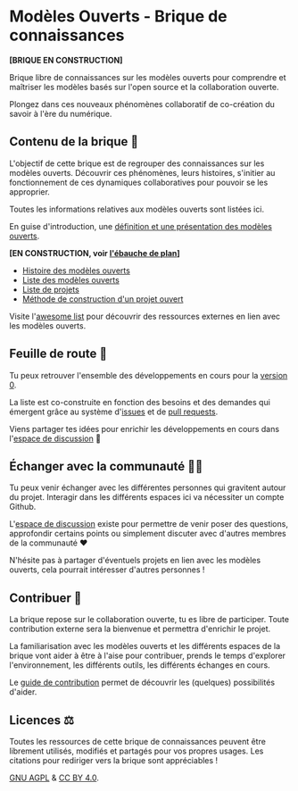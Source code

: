 # Modèles Ouverts - Brique de connaissances

**[BRIQUE EN CONSTRUCTION]**

Brique libre de connaissances sur les modèles ouverts pour comprendre et maîtriser les modèles basés sur l'open source et la collaboration ouverte.

Plongez dans ces nouveaux phénomènes collaboratif de co-création du savoir à l'ère du numérique.

## Contenu de la brique 📖

L'objectif de cette brique est de regrouper des connaissances sur les modèles ouverts. Découvrir ces phénomènes, leurs histoires, s'initier au fonctionnement de ces dynamiques collaboratives pour pouvoir se les approprier.

Toutes les informations relatives aux modèles ouverts sont listées ici.

En guise d'introduction, une [définition et une présentation des modèles ouverts](contenu/definition.md).

**[EN CONSTRUCTION, voir [l'ébauche de plan](https://github.com/Open-Models/Brique/issues/1)]**
- [Histoire des modèles ouverts](contenu/histoire.md)
- [Liste des modèles ouverts](contenu/modèles/README.md)
- [Liste de projets](contenu/projets/README.md)
- [Méthode de construction d'un projet ouvert](contenu/methode/README.md)

Visite l'[awesome list](awesome-list.md) pour découvrir des ressources externes en lien avec les modèles ouverts.

## Feuille de route 🧭

Tu peux retrouver l'ensemble des développements en cours pour la [version
0](https://github.com/Open-Models/Brique/projects/1).

La liste est co-construite en fonction des besoins et des demandes qui émergent grâce au système d'[issues](https://github.com/Open-Models/Brique/issues) et de [pull requests](https://github.com/Open-Models/Brique/pulls).

Viens partager tes idées pour enrichir les développements en cours dans l'[espace de discussion](https://github.com/Open-Models/Brique/discussions) 💪


## Échanger avec la communauté 🤳🏼

Tu peux venir échanger avec les différentes personnes qui gravitent autour du projet. Interagir dans les différents espaces ici va nécessiter un compte Github.

L'[espace de discussion](https://github.com/Open-Models/Brique/discussions) existe pour permettre de venir poser des questions, approfondir certains points ou simplement discuter avec d'autres membres de la communauté ❤️

N'hésite pas à partager d'éventuels projets en lien avec les modèles ouverts, cela pourrait intéresser d'autres personnes !

## Contribuer 🐜

La brique repose sur le collaboration ouverte, tu es libre de participer. Toute contribution externe sera la bienvenue et permettra d'enrichir le projet.

La familiarisation avec les modèles ouverts et les différents espaces de la brique vont aider à être à l'aise pour contribuer, prends le temps d'explorer l'environnement, les différents outils, les différents échanges en cours.

Le [guide de contribution](guide-contribution.md) permet de découvrir les (quelques) possibilités d'aider.

## Licences ⚖️

Toutes les ressources de cette brique de connaissances peuvent être librement utilisés, modifiés et partagés pour vos propres usages. Les citations pour rediriger vers la brique sont appréciables !

[GNU AGPL](LICENCE) & [CC BY 4.0](LICENCE_CC).
